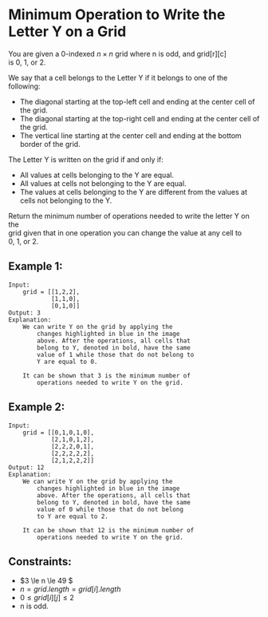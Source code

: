 # Minimum Operation to Write the Letter Y on a Grid

You are given a 0-indexed $n \times n$ grid where n is odd, and grid[r][c]  
is 0, 1, or 2.

We say that a cell belongs to the Letter Y if it belongs to one of the  
following:

* The diagonal starting at the top-left cell and ending at the center cell 
    of the grid.
* The diagonal starting at the top-right cell and ending at the center cell 
    of the grid.
* The vertical line starting at the center cell and ending at the bottom  
    border of the grid.

The Letter Y is written on the grid if and only if:

* All values at cells belonging to the Y are equal.
* All values at cells not belonging to the Y are equal.
* The values at cells belonging to the Y are different from the values at  
    cells not belonging to the Y.

Return the minimum number of operations needed to write the letter Y on the  
grid given that in one operation you can change the value at any cell to  
0, 1, or 2.

 

## Example 1:

    Input: 
        grid = [[1,2,2],
                [1,1,0],
                [0,1,0]]
    Output: 3
    Explanation: 
        We can write Y on the grid by applying the 
            changes highlighted in blue in the image 
            above. After the operations, all cells that 
            belong to Y, denoted in bold, have the same 
            value of 1 while those that do not belong to 
            Y are equal to 0.

        It can be shown that 3 is the minimum number of 
            operations needed to write Y on the grid.

## Example 2:

    Input: 
        grid = [[0,1,0,1,0],
                [2,1,0,1,2],
                [2,2,2,0,1],
                [2,2,2,2,2],
                [2,1,2,2,2]]
    Output: 12
    Explanation: 
        We can write Y on the grid by applying the 
            changes highlighted in blue in the image 
            above. After the operations, all cells that 
            belong to Y, denoted in bold, have the same 
            value of 0 while those that do not belong 
            to Y are equal to 2. 

        It can be shown that 12 is the minimum number of 
            operations needed to write Y on the grid.

 

## Constraints:

* $3 \le n \le 49 $
* $n = grid.length = grid[i].length$
* $0 \le grid[i][j] \le 2$
* n is odd.

